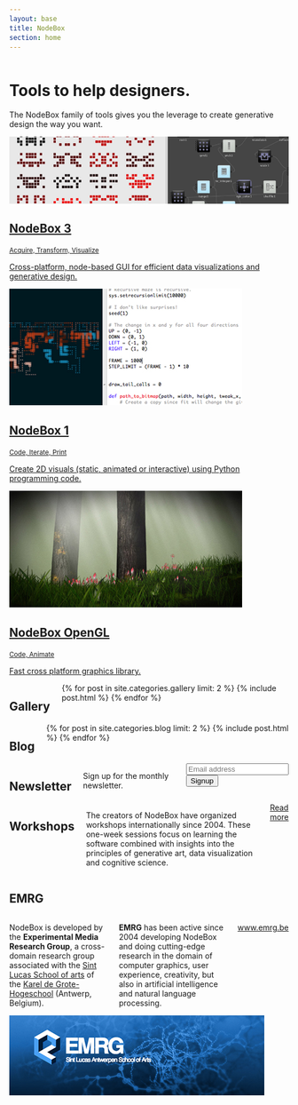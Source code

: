 ```yaml
---
layout: base
title: NodeBox
section: home
---
```

<div class="hero row">
  <div class="sixteen columns">
    <div class="hero-text">
      <h1>Tools to help designers.</h1>
      <p>The NodeBox family of tools gives you the leverage to create generative design the way you want.</p>
    </div>
  </div>
</div>

<div class="versions row">
  <div class="eight columns featured app">
    <a href="/node/">
      <img src="/media/homepage/nodebox-3.jpg" alt="NodeBox 3 screenshot">
      <h2>NodeBox 3</h2>
      <small>Acquire, Transform, Visualize</small>
      <p>Cross-platform, node-based GUI for efficient data visualizations and generative design.</p>
    </a>
  </div>
  <div class="four columns app">
    <a href="/code/">
      <img src="/media/homepage/nodebox-1.jpg" alt="NodeBox 1 screenshot">
      <h2>NodeBox 1</h2>
      <small>Code, Iterate, Print</small>
      <p>Create 2D visuals (static, animated or interactive) using Python programming code.</p>
    </a>
  </div>
  <div class="four columns app">
    <a href="/opengl/">
      <img src="/media/homepage/nodebox-opengl.jpg" alt="NodeBox OpenGL screenshot">
      <h2>NodeBox OpenGL</h2>
      <small>Code, Animate</small>      
      <p>Fast cross platform graphics library.</p>
    </a>
  </div>
</div> <!-- .versions -->

<div class="gallery row">
  <div class="eight columns">
  <h2>Gallery</h2>
  {% for post in site.categories.gallery limit: 2 %}
    {% include post.html %}
  {% endfor %}
  </div>
  <div class="eight columns">
  <h2>Blog</h2>
  {% for post in site.categories.blog limit: 2 %}
    {% include post.html %}
  {% endfor %}
  </div>
</div> <!-- .gallery -->
  
<div class="connect row">
  <div class="eight columns">
    <h2>Newsletter</h2>
    <p>Sign up for the monthly newsletter.</p>
    <form method="post" class="signup">
      <input type="email" placeholder="Email address" />
      <input class="button" type="submit" value="Signup" />
    </form>
  </div>
  <div class="eight columns">
    <h2>Workshops</h2>
    <p>The creators of NodeBox have organized workshops internationally since 2004. These one-week sessions focus on learning the software combined with insights into the principles of generative art, data visualization and cognitive science.</p>
    <a class="button" href="http://workshops.nodebox.net/">Read more</a>
  </div>
</div>  <!-- .connect -->

<div class="emrg row">
  <h2 class="sixteen columns">EMRG</h2>
  <div class="eight columns">
    <p>NodeBox is developed by the <strong>Experimental Media Research Group</strong>, a cross-domain research group associated with the <a href="http://www.sintlucasantwerpen.be/">Sint Lucas School of arts</a> of the <a href="http://www.kdg.be/">Karel de Grote-Hogeschool</a> (Antwerp, Belgium). </p>
    <p><strong>EMRG</strong> has been active since 2004 developing NodeBox and doing cutting-edge research in the domain of computer graphics, user experience, creativity, but also in artificial intelligence and natural language processing.</p>
    <p><a href="http://www.emrg.be/">www.emrg.be</a></p>
  </div>
  <div class="eight columns">
    <a href="http://www.emrg.be/"><img src="/media/homepage/emrg-shot.png"></a>
  </div>
</div>  <!-- .emrg -->

